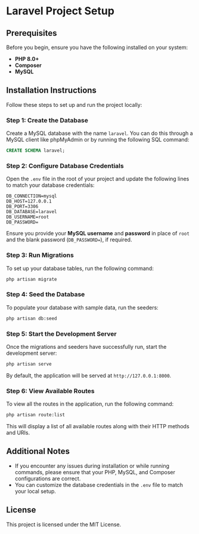 
# Laravel Project Setup

## Prerequisites

Before you begin, ensure you have the following installed on your system:
- **PHP 8.0+**
- **Composer**
- **MySQL**

## Installation Instructions

Follow these steps to set up and run the project locally:

### Step 1: Create the Database

Create a MySQL database with the name `laravel`. You can do this through a MySQL client like phpMyAdmin or by running the following SQL command:

```sql
CREATE SCHEMA laravel;
```

### Step 2: Configure Database Credentials

Open the `.env` file in the root of your project and update the following lines to match your database credentials:

```plaintext
DB_CONNECTION=mysql
DB_HOST=127.0.0.1
DB_PORT=3306
DB_DATABASE=laravel
DB_USERNAME=root
DB_PASSWORD=
```

Ensure you provide your **MySQL username** and **password** in place of `root` and the blank password (`DB_PASSWORD=`), if required.

### Step 3: Run Migrations

To set up your database tables, run the following command:

```bash
php artisan migrate
```

### Step 4: Seed the Database

To populate your database with sample data, run the seeders:

```bash
php artisan db:seed
```

### Step 5: Start the Development Server

Once the migrations and seeders have successfully run, start the development server:

```bash
php artisan serve
```

By default, the application will be served at `http://127.0.0.1:8000`.

### Step 6: View Available Routes

To view all the routes in the application, run the following command:

```bash
php artisan route:list
```

This will display a list of all available routes along with their HTTP methods and URIs.

## Additional Notes

- If you encounter any issues during installation or while running commands, please ensure that your PHP, MySQL, and Composer configurations are correct.
- You can customize the database credentials in the `.env` file to match your local setup.

## License

This project is licensed under the MIT License.
